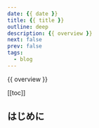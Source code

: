 ```yaml
---
date: {{ date }}
title: {{ title }}
outline: deep
description: {{ overview }}
next: false
prev: false
tags:
  - blog
---
```


{{ overview }}

[[toc]]

## はじめに